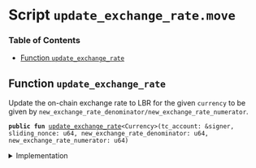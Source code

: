 
<a name="SCRIPT"></a>

# Script `update_exchange_rate.move`

### Table of Contents

-  [Function `update_exchange_rate`](#SCRIPT_update_exchange_rate)



<a name="SCRIPT_update_exchange_rate"></a>

## Function `update_exchange_rate`

Update the on-chain exchange rate to LBR for the given
<code>currency</code> to be given by
<code>new_exchange_rate_denominator/new_exchange_rate_numerator</code>.


<pre><code><b>public</b> <b>fun</b> <a href="#SCRIPT_update_exchange_rate">update_exchange_rate</a>&lt;Currency&gt;(tc_account: &signer, sliding_nonce: u64, new_exchange_rate_denominator: u64, new_exchange_rate_numerator: u64)
</code></pre>



<details>
<summary>Implementation</summary>


<pre><code><b>fun</b> <a href="#SCRIPT_update_exchange_rate">update_exchange_rate</a>&lt;Currency&gt;(
    tc_account: &signer,
    sliding_nonce: u64,
    new_exchange_rate_denominator: u64,
    new_exchange_rate_numerator: u64
) {
    <a href="../../modules/doc/SlidingNonce.md#0x1_SlidingNonce_record_nonce_or_abort">SlidingNonce::record_nonce_or_abort</a>(tc_account, sliding_nonce);
    <b>let</b> rate = <a href="../../modules/doc/FixedPoint32.md#0x1_FixedPoint32_create_from_rational">FixedPoint32::create_from_rational</a>(
        new_exchange_rate_denominator,
        new_exchange_rate_numerator,
    );
    <a href="../../modules/doc/Libra.md#0x1_Libra_update_lbr_exchange_rate">Libra::update_lbr_exchange_rate</a>&lt;Currency&gt;(tc_account, rate);
}
</code></pre>



</details>
